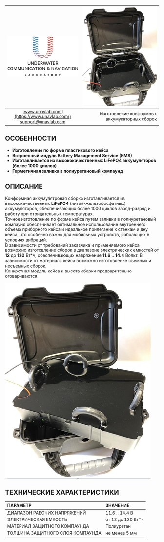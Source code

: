 | ![logo](/documentation/sm_logo.png) | ![batpack1](/documentation/batpack1.png) |
| :---: | ---: |
| [www.unavlab.com](https://www.unavlab.com/) <br/> [support@unavlab.com](mailto:support@unavlab.com) | Изготовление конформных аккумуляторных сборок |


## ОСОБЕННОСТИ

* **Изготовление по форме пластикового кейса**
* **Встроенный модуль Battery Management Service (BMS)**
* **Изготавливается из высококачественных LiFePO4 аккумуляторов (более 1000 циклов)**
* **Герметичная заливка в полиуретановый компаунд**


## ОПИСАНИЕ

Конформная аккумулятроная сборка изготавливается из высококачественных **LiFePO4** (литий-железофосфатных) аккумуляторов, обеспечивающих более 1000 циклов заряд-разряд и работу при отрицательных температурах.  
Точное изготовление по форме кейса путем заливки в полиуретановый компаунд обеспечивает оптимальное использование внутреннего объема приборного кейса и идеальное прилегание к стенкам и дну кейса, что особенно важно для мобильных устройств, рабоающих в условиях вибраций.  
В зависимости от требований заказчика и применяемого кейса возможно изготовление сборок в диапазоне электрических емкостей от **12** до **120** Вт\*ч, обеспечивающих напряжение **11.6** .. **14.4** Вольт. В зависимости от материала кейса возможно изготовление съемных и несъемных сборок.  
Конкретная модель кейса и высота сборки предварительно оговариваются. 

![batpack2](/documentation/batpack2.png)

<div style="page-break-after: always;"></div>

## ТЕХНИЧЕСКИЕ ХАРАКТЕРИСТИКИ

| ПАРАМЕТР | ЗНАЧЕНИЕ |
| :--- | :--- |
| ДИАПАЗОН РАБОЧИХ НАПРЯЖЕНИЙ | 11.6 .. 14.4 В |
| ЭЛЕКТРИЧЕСКАЯ ЕМКОСТЬ | от 12 до 120 Вт\*ч |
| МАТЕРИАЛ ЗАЩИТНОГО КОМПАУНДА | Полиуретан |
| ТОЛЩИНА ЗАЩИТНОГО СЛОЯ КОМПАУНДА | не менее 5 мм |


